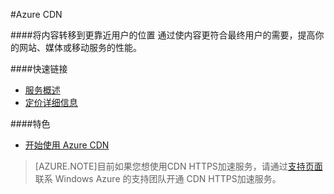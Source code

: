 <properties linkid="dev-net-Cloud-Service" urlDisplayName="Microsoft Azure CDN" pageTitle="CDN - Azure 微软云" metaKeywords="CDN,HTTPS加速,分布式存储" description="将内容转移到更靠近用户的位置。通过使内容更符合最终用户的需要，提高你的网站、媒体或移动服务的性能。" metaCanonical="" services="CDN" documentationCenter="Services" title="Move your content closer to your users" authors="" solutions="" manager="" editor="" />

<tags ms.service="cdn" ms.date="" wacn.date=""/>

#Azure CDN

####将内容转移到更靠近用户的位置
通过使内容更符合最终用户的需要，提高你的网站、媒体或移动服务的性能。

####快速链接

-   [服务概述](/home/features/caching/)
-   [定价详细信息](/home/features/caching/#home_cdn_pri)

####特色

-   [开始使用 Azure CDN](/zh-cn/documentation/articles/cdn-how-to-use/)


>  [AZURE.NOTE]目前如果您想使用CDN HTTPS加速服务，请通过[支持页面](/support/contact/)联系 Windows Azure 的支持团队开通 CDN HTTPS加速服务。

